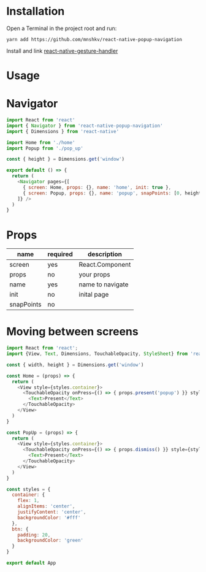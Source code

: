 # Installation

Open a Terminal in the project root and run:

```
yarn add https://github.com/mnshkv/react-native-popup-navigation
```

Install and link [react-native-gesture-handler](https://kmagiera.github.io/react-native-gesture-handler/docs/getting-started.html)

# Usage

# Navigator

```js
import React from 'react'
import { Navigator } from 'react-native-popup-navigation'
import { Dimensions } from 'react-native'

import Home from './home'
import Popup from './pop_up'

const { height } = Dimensions.get('window')

export default () => {
  return (
    <Navigator pages={[ 
      { screen: Home, props: {}, name: 'home', init: true },
      { screen: Popup, props: {}, name: 'popup', snapPoints: [0, height] }
    ]} />
  )
}
```

# Props

| name                      | required | description |
| ------------------------- | -------- | ----------- |
| screen                    | yes      | React.Component |
| props                     | no       | your props |
| name                      | yes      | name to navigate |
| init                      | no       | inital page |
| snapPoints                | no       |             |

# Moving between screens

```js
import React from 'react';
import {View, Text, Dimensions, TouchableOpacity, StyleSheet} from 'react-native'

const { width, height } = Dimensions.get('window')

const Home = (props) => {
  return (
    <View style={styles.container}>
      <TouchableOpacity onPress={() => { props.present('popup') }} style={styles.btn}>
        <Text>Present</Text>
      </TouchableOpacity>
    </View>
  )
}

const PopUp = (props) => {
  return (
    <View style={styles.container}>
      <TouchableOpacity onPress={() => { props.dismiss() }} style={styles.btn}>
        <Text>Present</Text>
      </TouchableOpacity>
    </View>
  )
}

const styles = {
  container: {
    flex: 1, 
    alignItems: 'center', 
    justifyContent: 'center',
    backgroundColor: '#fff'
  },
  btn: {
    padding: 20,
    backgroundColor: 'green'
  }
}

export default App
```